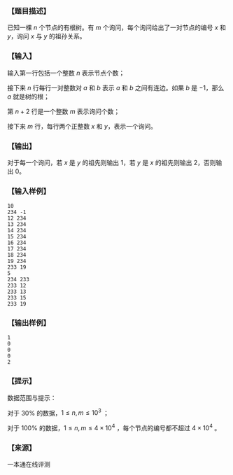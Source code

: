 ### 【题目描述】

已知一棵 $n$ 个节点的有根树。有 $m$ 个询问，每个询问给出了一对节点的编号 $x$ 和 $y$，询问 $x$ 与 $y$ 的祖孙关系。

### 【输入】

输入第一行包括一个整数 $n$ 表示节点个数；

接下来 $n$ 行每行一对整数对 $a$ 和 $b$ 表示 $a$ 和 $b$ 之间有连边。如果 $b$ 是 $-1$，那么 $a$ 就是树的根；

第 $n+2$ 行是一个整数 $m$ 表示询问个数；

接下来 $m$ 行，每行两个正整数 $x$ 和 $y$，表示一个询问。

### 【输出】

对于每一个询问，若 $x$ 是 $y$ 的祖先则输出 $1$，若 $y$ 是 $x$ 的祖先则输出 $2$，否则输出 $0$。

### 【输入样例】

```
10
234 -1
12 234
13 234
14 234
15 234
16 234
17 234
18 234
19 234
233 19
5
234 233
233 12
233 13
233 15
233 19
```

### 【输出样例】

```
1
0
0
0
2
```

### 【提示】

数据范围与提示：

对于 30% 的数据，$1≤n,m≤10^3$ ；

对于 100% 的数据，$1≤n,m≤4×10^4$ ，每个节点的编号都不超过 $4×10^4$ 。


 ### 【来源】

 一本通在线评测 